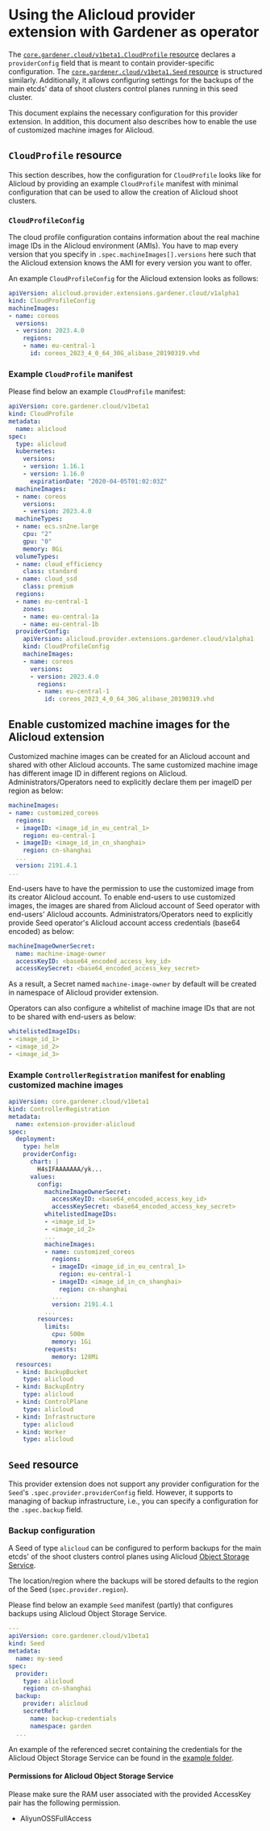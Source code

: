 # Using the Alicloud provider extension with Gardener as operator

The [`core.gardener.cloud/v1beta1.CloudProfile` resource](https://github.com/gardener/gardener/blob/master/example/30-cloudprofile.yaml) declares a `providerConfig` field that is meant to contain provider-specific configuration.
The [`core.gardener.cloud/v1beta1.Seed` resource](https://github.com/gardener/gardener/blob/master/example/50-seed.yaml) is structured similarly.
Additionally, it allows configuring settings for the backups of the main etcds' data of shoot clusters control planes running in this seed cluster.

This document explains the necessary configuration for this provider extension. In addition, this document also describes how to enable the use of customized machine images for Alicloud.

## `CloudProfile` resource

This section describes, how the configuration for `CloudProfile` looks like for Alicloud by providing an example `CloudProfile` manifest with minimal configuration that can be used to allow the creation of Alicloud shoot clusters.

### `CloudProfileConfig`

The cloud profile configuration contains information about the real machine image IDs in the Alicloud environment (AMIs).
You have to map every version that you specify in `.spec.machineImages[].versions` here such that the Alicloud extension knows the AMI for every version you want to offer.

An example `CloudProfileConfig` for the Alicloud extension looks as follows:

```yaml
apiVersion: alicloud.provider.extensions.gardener.cloud/v1alpha1
kind: CloudProfileConfig
machineImages:
- name: coreos
  versions:
  - version: 2023.4.0
    regions:
    - name: eu-central-1
      id: coreos_2023_4_0_64_30G_alibase_20190319.vhd
```

### Example `CloudProfile` manifest

Please find below an example `CloudProfile` manifest:

```yaml
apiVersion: core.gardener.cloud/v1beta1
kind: CloudProfile
metadata:
  name: alicloud
spec:
  type: alicloud
  kubernetes:
    versions:
    - version: 1.16.1
    - version: 1.16.0
      expirationDate: "2020-04-05T01:02:03Z"
  machineImages:
  - name: coreos
    versions:
    - version: 2023.4.0
  machineTypes:
  - name: ecs.sn2ne.large
    cpu: "2"
    gpu: "0"
    memory: 8Gi
  volumeTypes:
  - name: cloud_efficiency
    class: standard
  - name: cloud_ssd
    class: premium
  regions:
  - name: eu-central-1
    zones:
    - name: eu-central-1a
    - name: eu-central-1b
  providerConfig:
    apiVersion: alicloud.provider.extensions.gardener.cloud/v1alpha1
    kind: CloudProfileConfig
    machineImages:
    - name: coreos
      versions:
      - version: 2023.4.0
        regions:
        - name: eu-central-1
          id: coreos_2023_4_0_64_30G_alibase_20190319.vhd
```

## Enable customized machine images for the Alicloud extension

Customized machine images can be created for an Alicloud account and shared with other Alicloud accounts. The same customized machine image has different image ID in different regions on Alicloud. Administrators/Operators need to explicitly declare them per imageID per region as below:

```yaml
machineImages:
- name: customized_coreos
  regions:
  - imageID: <image_id_in_eu_central_1>
    region: eu-central-1
  - imageID: <image_id_in_cn_shanghai>
    region: cn-shanghai
  ...
  version: 2191.4.1
...
```

End-users have to have the permission to use the customized image from its creator Alicloud account. To enable end-users to use customized images, the images are shared from Alicloud account of Seed operator with end-users' Alicloud accounts. Administrators/Operators need to explicitly provide Seed operator's Alicloud account access credentials (base64 encoded) as below:

```yaml
machineImageOwnerSecret:
  name: machine-image-owner
  accessKeyID: <base64_encoded_access_key_id>
  accessKeySecret: <base64_encoded_access_key_secret>
```

As a result, a Secret named `machine-image-owner` by default will be created in namespace of Alicloud provider extension.

Operators can also configure a whitelist of machine image IDs that are not to be shared with end-users as below:

```yaml
whitelistedImageIDs:
- <image_id_1>
- <image_id_2>
- <image_id_3>
```

### Example `ControllerRegistration` manifest for enabling customized machine images

```yaml
apiVersion: core.gardener.cloud/v1beta1
kind: ControllerRegistration
metadata:
  name: extension-provider-alicloud
spec:
  deployment:
    type: helm
    providerConfig:
      chart: |
        H4sIFAAAAAAA/yk...
      values:
        config:
          machineImageOwnerSecret:
            accessKeyID: <base64_encoded_access_key_id>
            accessKeySecret: <base64_encoded_access_key_secret>
          whitelistedImageIDs:
          - <image_id_1>
          - <image_id_2>
          ...
          machineImages:
          - name: customized_coreos
            regions:
            - imageID: <image_id_in_eu_central_1>
              region: eu-central-1
            - imageID: <image_id_in_cn_shanghai>
              region: cn-shanghai
            ...
            version: 2191.4.1
          ...
        resources:
          limits:
            cpu: 500m
            memory: 1Gi
          requests:
            memory: 128Mi
  resources:
  - kind: BackupBucket
    type: alicloud
  - kind: BackupEntry
    type: alicloud
  - kind: ControlPlane
    type: alicloud
  - kind: Infrastructure
    type: alicloud
  - kind: Worker
    type: alicloud
```

## `Seed` resource

This provider extension does not support any provider configuration for the `Seed`'s `.spec.provider.providerConfig` field.
However, it supports to managing of backup infrastructure, i.e., you can specify a configuration for the `.spec.backup` field.

### Backup configuration

A Seed of type `alicloud` can be configured to perform backups for the main etcds' of the shoot clusters control planes using Alicloud [Object Storage Service](https://www.alibabacloud.com/help/doc-detail/31817.htm).

The location/region where the backups will be stored defaults to the region of the Seed (`spec.provider.region`).

Please find below an example `Seed` manifest (partly) that configures backups using Alicloud Object Storage Service.

```yaml
---
apiVersion: core.gardener.cloud/v1beta1
kind: Seed
metadata:
  name: my-seed
spec:
  provider:
    type: alicloud
    region: cn-shanghai
  backup:
    provider: alicloud
    secretRef:
      name: backup-credentials
      namespace: garden
  ...
```
An example of the referenced secret containing the credentials for the Alicloud Object Storage Service can be found in the [example folder](https://github.com/gardener/gardener-extension-provider-alicloud/blob/master/example/30-etcd-backup-secret.yaml).

#### Permissions for Alicloud Object Storage Service

Please make sure the RAM user associated with the provided AccessKey pair has the following permission. 
- AliyunOSSFullAccess
